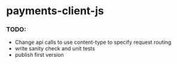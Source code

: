 # payments-client-js


### TODO:
- Change api calls to use content-type to specify request routing
- write sanity check and unit tests
- publish first version
